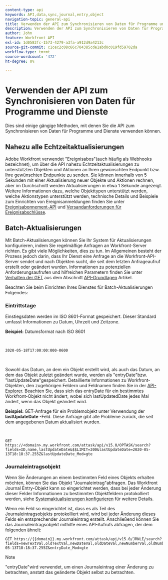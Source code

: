 ```yaml
---
content-type: api
keywords: API,data,sync,journal,entry,object
navigation-topic: general-api
title: Verwenden der API zum Synchronisieren von Daten für Programme und Dienste
description: Verwenden der API zum Synchronisieren von Daten für Programme und Dienste
author: John
feature: Workfront API
exl-id: 1d0583fc-1573-4279-a3fa-a912d9a4213c
source-git-commit: c1cec2c08c66c704385cde1abd0c019fd59702da
workflow-type: tm+mt
source-wordcount: '472'
ht-degree: 0%

---
```



# Verwenden der API zum Synchronisieren von Daten für Programme und Dienste

Dies sind einige gängige Methoden, mit denen Sie die API zum Synchronisieren von Daten für Programme und Dienste verwenden können.

## Nahezu alle Echtzeitaktualisierungen

Adobe Workfront verwendet &quot;Ereignisabos&quot;(auch häufig als Webhooks bezeichnet), um über die API nahezu Echtzeitaktualisierungen zu unterstützten Objekten und Aktionen an Ihren gewünschten Endpunkt bzw. Ihre gewünschten Endpunkte zu senden. Sie können innerhalb von 5 Sekunden mit einer Aktualisierung neuer Objekte und Aktionen rechnen, aber im Durchschnitt werden Aktualisierungen in etwa 1 Sekunde angezeigt. Weitere Informationen dazu, welche Objekttypen unterstützt werden, welche Aktionstypen unterstützt werden, technische Details und Beispiele zum Einrichten von Ereignisanmeldungen finden Sie unter [Ereignisabonnement-API](../../wf-api/general/event-subs-api.md) und [Versandanforderungen für Ereignisabschlüsse](../../wf-api/general/setup-event-sub-endpoint.md).

## Batch-Aktualisierungen

Mit Batch-Aktualisierungen können Sie Ihr System für Aktualisierungen konfigurieren, indem Sie regelmäßige Anfragen an Workfront-Server richten. Es gibt viele Möglichkeiten, dies zu tun. Im Allgemeinen besteht der Prozess jedoch darin, dass Ihr Dienst eine Anfrage an die Workfront-API-Server sendet und nach Objekten sucht, die seit dem letzten Anfrageaufruf erstellt oder geändert wurden. Informationen zu potenziellen Anforderungsaufrufen und hilfreichen Parametern finden Sie unter [Verhalten der GET](../../wf-api/general/api-basics.md#get-behavior) aus dem Abschnitt [API-Grundlagen](../../wf-api/general/api-basics.md) Artikel.

Beachten Sie beim Einrichten Ihres Dienstes für Batch-Aktualisierungen Folgendes:

### Eintrittstage

Einstiegsdaten werden im ISO 8601-Format gespeichert. Dieser Standard umfasst Informationen zu Datum, Uhrzeit und Zeitzone.

**Beispiel:** Datumsformat nach ISO 8601

<!-- [Copy](javascript:void(0);) -->
 
<pre><code>2020-05-18T17:00:00:000-0600</code></pre> 

Sowohl das Datum, an dem ein Objekt erstellt wird, als auch das Datum, an dem das Objekt zuletzt geändert wurde, werden als &quot;entryDate&quot;bzw. &quot;lastUpdateDate&quot;gespeichert. Detaillierte Informationen zu Workfront-Objekten, den zugehörigen Feldern und Feldnamen finden Sie in der [API-Explorer](../../wf-api/general/api-explorer.md). Beachten Sie, dass sich das entryDate für ein bestimmtes Workfront-Objekt nicht ändert, wobei sich lastUpdatedDate jedes Mal ändert, wenn das Objekt geändert wird.

**Beispiel:** GET-Anfrage für ein Problemobjekt unter Verwendung der **lastUpdateDate** -Feld. Diese Anfrage gibt alle Probleme zurück, die seit dem angegebenen Datum aktualisiert wurden.

<!-- [Copy](javascript:void(0);) -->
 

```
GET
https://<domain>.my.workfront.com/attask/api/v15.0/OPTASK/search?fields=ID,name,lastUpdateDate&$$LIMIT=200&lastUpdateDate=2020-05-13T18:18:37.255Z&lastUpdateDate_Mod=gte
```

### Journaleintragsobjekt

Wenn Sie Änderungen an einem bestimmten Feld eines Objekts erhalten möchten, können Sie das Objekt &quot;Journaleintrag&quot;abfragen. Das Workfront Journal Entry-Objekt kann so eingerichtet werden, dass bei jeder Änderung dieser Felder Informationen zu bestimmten Objektfeldern protokolliert werden, siehe [Systemaktualisierungen konfigurieren](../../administration-and-setup/set-up-workfront/system-tracked-update-feeds/configure-system-updates.md) für weitere Details.

Wenn ein Feld so eingerichtet ist, dass es als Teil des Journaleintragsobjekts protokolliert wird, wird bei jeder Änderung dieses Felds ein entsprechender Journaleintrag erstellt. Anschließend können Sie das Journaleintragsobjekt mithilfe eines API-Aufrufs abfragen, der dem folgenden ähnelt:

<!-- [Copy](javascript:void(0);) -->

<pre><code>GET https://&#123;&#123;domain&#125;&#125;.my.workfront.com/attask/api/v15.0/JRNLE/search?fields=newTextVal,oldTextVal,newDateVal,oldDateVal,newNumberVal,oldNumberVal,entryDate,objObjCode,objID,fieldName&fieldName=name&objObjCode=OPTASK&entryDate=2020-05-13T18:18:37.255Z&entryDate_Mod=gte</code></pre>

>[!NOTE]
>
>&quot;entryDate&quot;wird verwendet, um einen Journaleintrag einer Änderung zu betrachten, anstatt das geänderte Objekt selbst zu betrachten.
